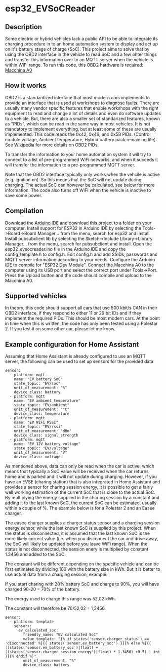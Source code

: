 # esp32_EVSoCReader

## Description
Some electric or hybrid vehicles lack a public API to be able to integrate its charging procedure in to an home automation system to display and act up on it's battery stage of charge (SoC).
This project aims to solve that by using the OBD2 interface in the vehicle to read SoC and a few ohter things and transfer this information over to an MQTT server when the vehicle is within WiFi range.
To run this code, this OBD2 hardware is required: [Macchina A0](https://www.macchina.cc/catalog/a0-boards/a0-under-dash)

## How it works
OBD2 is a standardized interface that most modern cars implements to provide an interface that is used at workshops to diagnose faults.
There are usually many vendor specific features that enable workshops with the right equipment to read and change a lot of details and even do software updates to a vehicle.
But, there are also a smaller set of standarized features, known as "PIDs", which can be read in the same way in most vehicles.
It is not mandatory to implement everything, but at least some of these are usually implemented.
This code reads the 0x42, 0x46, and 0x5B PIDs. (Control module voltage, Ambient temperature, Hybrid battery pack remaining life). See [Wikipedia](https://en.wikipedia.org/wiki/OBD-II_PIDs) for more details on OBD2 PIDs.

To transfer the information to your home automation system it will try to connect to a list of pre-programmed WiFi networks, and when it succeds it will transfer the information to a pre-programmed MQTT server.

Note that the OBD2 interface typically only works when the vehcile is active (e.g. ignition on). So this means that the SoC will not update during charging.
The actual SoC can however be calculated, see below for more information.
The code also turns off WiFi when the vehicle is inactive to save some power.

## Compilation
Download the [Arduino IDE](https://www.arduino.cc/en/software) and download this project to a folder on your computer.
Install support for ESP32 in Arduino IDE by selecting the Tools->Board->Board Manager... from the menu, search for esp32 and install.
Install pubsubclient lib by selecting the Sketch->Include Library->Library Manager... from the menu, search for pubsubclient and install.
Open the esp32_evsocreader.ino file in the Arduino IDE and copy the config_template.h to config.h.
Edit config.h and add SSIDs, passwords and MQTT server information according to your needs.
Configure the Arduino IDE to compile for "ESP32 Dev Module".
Connect the Macchina A0 to the computer using its USB port and select the correct port under Tools->Port.
Press the Upload button and the code should compile and upload to the Macchina A0.

## Supported vehicles
In theory, this code should support all cars that use 500 kbit/s CAN in their OBD2 interface, if they respond to either 11 or 29 bit IDs and if they implement the required PIDs.
This should be most modern cars.
At the point in time when this is written, the code has only been tested using a Polestar 2.
If you test it on some other car, please let me know.

## Example configuration for Home Assistant
Assuming that Home Assistant is already configured to use an MQTT server, the following can be used to set up sensors for the provided data:
```
sensor:
  - platform: mqtt
    name: "EV battery SoC"
    state_topic: "EV/soc"
    unit_of_measurement: "%"
    device_class: battery
  - platform: mqtt
    name: "EV ambient temperature"
    state_topic: "EV/ambient"
    unit_of_measurement: "°C"
    device_class: temperature
  - platform: mqtt
    name: "EV WiFi RSSI"
    state_topic: "EV/rssi"
    unit_of_measurement: "dBm"
    device_class: signal_strength
  - platform: mqtt
    name: "EV 12V battery voltage"
    state_topic: "EV/voltage"
    unit_of_measurement: "V"
    device_class: voltage
```

As mentioned above, data can only be read when the car is active, which means that typically a SoC value will be received when the car returns home and is parked and it will not update during charging.
However, if you have an EVSE (charing station) that is also integrated in Home Assistant and provides a sensor for charing session energy, it is possible to get a fairly well working estimation of the current SoC that is close to the actual SoC.
By multiplying the energy supplied in the charing session by a constant and adding it to the last known SoC, the current SoC can be estimated, usually within a couple of %.
The example below is for a Polestar 2 and an Easee charger.

The easee charger supplies a charger status sensor and a charging session energy sensor, while the last known SoC is supplied by this project.
When the status is disconnected, it is assumed that the last known SoC is the more likely correct value (i.e. when you disconnect the car and drive away, the SoC will likely be updated before you leave WiFi range).
When the status is not disconnected, the session enery is multiplied by constant 1.3456 and added to the SoC.

The constant will be different depending on the specific vehicle and can be first estimated by dividing 100 with the battery size in kWh.
But it is better to use actual data from a charging session, example:

If you start charing with 20% battery SoC and charge to 90%, you will have charged 90-20 = 70% of the battery.

The energy used to charge this range was 52,02 kWh.

The constant will therefore be 70/52,02 = 1,3456.

```
sensor:
  - platform: template
    sensors:
      ev_calculated_soc:
        friendly_name: "EV calculated SoC"
        value_template: "{% if states('sensor.charger_status') == 'disconnected' %}{{ states('sensor.ev_battery_soc') }}{% else %}{{ ((states('sensor.ev_battery_soc')|float) + ((states('sensor.charger_session_energy')|float) * 1.3456) +0.5) | int }}{% endif %}"
        unit_of_measurement: "%"
        device_class: battery
```
